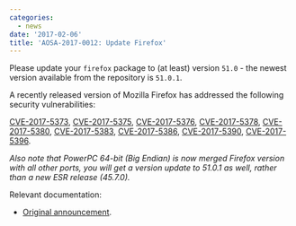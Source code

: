 ```yaml
---
categories:
  - news
date: '2017-02-06'
title: 'AOSA-2017-0012: Update Firefox'
---
```



Please update your `firefox` package to (at least) version `51.0` - the newest version available from the repository is `51.0.1`.

A recently released version of Mozilla Firefox has addressed the following security vulnerabilities:

[CVE-2017-5373](https://cve.mitre.org/cgi-bin/cvename.cgi?name=CVE-2017-5373), [CVE-2017-5375](https://cve.mitre.org/cgi-bin/cvename.cgi?name=CVE-2017-5375), [CVE-2017-5376](https://cve.mitre.org/cgi-bin/cvename.cgi?name=CVE-2017-5376), [CVE-2017-5378](https://cve.mitre.org/cgi-bin/cvename.cgi?name=CVE-2017-5378), [CVE-2017-5380](https://cve.mitre.org/cgi-bin/cvename.cgi?name=CVE-2017-5380), [CVE-2017-5383](https://cve.mitre.org/cgi-bin/cvename.cgi?name=CVE-2017-5383), [CVE-2017-5386](https://cve.mitre.org/cgi-bin/cvename.cgi?name=CVE-2017-5386), [CVE-2017-5390](https://cve.mitre.org/cgi-bin/cvename.cgi?name=CVE-2017-5390), [CVE-2017-5396](https://cve.mitre.org/cgi-bin/cvename.cgi?name=CVE-2017-5396).

*Also note that PowerPC 64-bit (Big Endian) is now merged Firefox version with all other ports, you will get a version update to 51.0.1 as well, rather than a new ESR release (45.7.0).*

Relevant documentation:

- [Original announcement](https://www.mozilla.org/en-US/security/advisories/mfsa2017-01/).